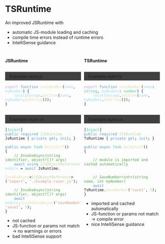 # TSRuntime

An improved JSRuntime with

- automatic JS-module loading and caching
- compile time errors instead of runtime errors
- IntelliSense guidance

<div style="display: flex; justify-content: space-between; margin-top: 2em;">

<div style="display: inline-block; width: 49%">

**JSRuntime**

<p style="background-color: #404040; padding: 0.4em 1em; margin: 2em 0 0 0">Example.razor.js</p>

<pre style="overflow-x: hidden"><code><span style="color: #D8A0DF">export</span> <span style="color: #569CD6">function</span> <span style="color: #DCDCAA">saveNumber</span>(<span style="color: #9CDCFE">name</span>, <span style="color: #9CDCFE">myNumber</span>) {
    <span style="color: #9CDCFE">localStorage</span>.<span style="color: #DCDCAA">setItem</span>(<span style="color: #9CDCFE">name</span>, <span style="color: #9CDCFE">myNumber</span>.<span style="color: #DCDCAA">toString</span>());
}
</code></pre>

<p style="background-color: #404040; padding: 0.4em 1em; margin: 2em 0 0 0">Example.razor.cs</p>

<pre style="overflow-x: hidden"><code>[<span style="color: #4EC9B0">Inject</span>]
<span style="color: #569CD6">public required</span> <span style="color: #B8D7A3">IJSRuntime</span> JsRuntime { <span style="color: #569CD6">private get</span>; <span style="color: #569CD6">init</span>; }

<span style="color: #569CD6">public async</span> <span style="color: #4EC9B0">Task</span> <span style="color: #DCDCAA">DoJsStuff</span>()
{
    <span style="color: #57A64A">// InvokeAsync<T>(string identifier, object?[]? args)</span>
    <span style="color: #569CD6">await using</span> <span style="color: #B8D7A3">IJSObjectReference</span> <span style="color: #9CDCFE">module</span> = <span style="color: #569CD6">await</span> JsRuntime.
        <span style="color: #DCDCAA">InvokeAsync</span>&lt;<span style="color: #B8D7A3">IJSObjectReference</span>&gt;(<span style="color: #D69D85">"import"</span>, <span style="color: #D69D85">"./Example.razor.js"</span>);

    <span style="color: #57A64A">// InvokeAsync<T>(string identifier, object?[]? args)</span>
    <span style="color: #569CD6">await</span> <span style="color: #9CDCFE">module</span>.<span style="color: #DCDCAA">InvokeVoidAsync</span>(<span style="color: #D69D85">"saveNumber"</span>, <span style="color: #D69D85">"save1"</span>, <span style="color: #B5CEA8">5</span>);
}
</code></pre>

- not cached
- JS-function or params not match -> no warnings or errors
- bad IntelliSense support

</div>


<div style="display: inline-block; width: 49%">

**TSRuntime**

<p style="background-color: #404040; padding: 0.4em 1em; margin: 2em 0 0 0">Example.razor.ts</p>

<pre style="overflow-x: hidden"><code><span style="color: #D8A0DF">export</span> <span style="color: #569CD6">function</span> <span style="color: #DCDCAA">saveNumber</span>(<span style="color: #9CDCFE">name</span>: <span style="color: #4EC9B0">string</span>, <span style="color: #9CDCFE">myNumber</span>: <span style="color: #4EC9B0">number</span>) {
    <span style="color: #9CDCFE">localStorage</span>.<span style="color: #DCDCAA">setItem</span>(<span style="color: #9CDCFE">name</span>, <span style="color: #9CDCFE">myNumber</span>.<span style="color: #DCDCAA">toString</span>());
}
</code></pre>

<p style="background-color: #404040; padding: 0.4em 1em; margin: 2em 0 0 0">Example.razor.cs</p>

<pre style="overflow-x: hidden"><code>[<span style="color: #4EC9B0">Inject</span>]
<span style="color: #569CD6">public required</span> <span style="color: #B8D7A3">ITSRuntime</span> TsRuntime { <span style="color: #569CD6">private get</span>; <span style="color: #569CD6">init</span>; }

<span style="color: #569CD6">public async</span> <span style="color: #4EC9B0">Task</span> <span style="color: #DCDCAA">DoJsStuff</span>()
{
    
    <span style="color: #57A64A">// module is imported and cached automatically</span>


    <span style="color: #57A64A">// SaveNumber&lt;int&gt;(string name, int myNumber)</span>
    <span style="color: #569CD6">await</span> TsRuntime.<span style="color: #DCDCAA">SaveNumber</span>(<span style="color: #D69D85">"save1"</span>, <span style="color: #B5CEA8">5</span>);
}
</code></pre>

- imported and cached automatically
- JS-function or params not match -> compile error
- nice IntelliSense guidance

</div>

</div>
